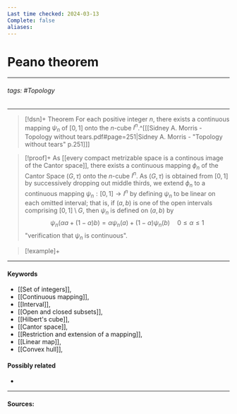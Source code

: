 ```yaml
---
Last time checked: 2024-03-13
Complete: false
aliases:
---
```

# Peano theorem
***
###### tags: #Topology 
***
>[!dsn]+ Theorem
>For each positive integer $n$, there exists a continuous mapping $\psi_{n}$ of $[0,1]$ onto the $n$-cube $I^{n}$.^[[[Sidney A. Morris - Topology without tears.pdf#page=251|Sidney A. Morris - "Topology without tears" p.251]]]

>[!proof]+
>As [[every compact metrizable space is a continous image of the Cantor space]], there exists a continuous mapping $\phi_{n}$ of the Cantor Space $(G,\tau)$ onto the $n$-cube $I^{n}$. As $(G,\tau)$ is obtained from $[0,1]$ by successively dropping out middle thirds, we extend $\phi_{n}$ to a continuous mapping $\psi_{n}:[0,1]\to I^{n}$ by defining $\psi_{n}$ to be linear on each omitted interval; that is, if $(a,b)$ is one of the open intervals comprising $[0,1]\setminus G$, then $\psi_{n}$ is defined on $(a,b)$ by
>$$\psi_{n}(\alpha a+(1-\alpha)b)=\alpha\psi_{n}(a)+(1-\alpha)\psi_{n}(b)\quad0\le\alpha\le1$$
>"verification that $\psi_{n}$ is continuous".

>[!example]+ 
>
***
#### Keywords
- [[Set of integers]],
- [[Continuous mapping]],
- [[Interval]],
- [[Open and closed subsets]],
- [[Hilbert's cube]],
- [[Cantor space]],
- [[Restriction and extension of a mapping]],
- [[Linear map]],
- [[Convex hull]],
#### Possibly related
- 
***
#### Sources: